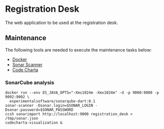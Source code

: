 # Registration Desk

The web application to be used at the registration desk.


## Maintenance

The following tools are needed to execute the maintenance tasks below:

- [Docker](https://github.com/ksch-workflows/developer-guide/wiki/Docker)
- [Sonar Scanner](https://github.com/ksch-workflows/developer-guide/wiki/Sonar-Scanner)
- [Code Charta](https://github.com/ksch-workflows/developer-guide/wiki/Code-Charta)

### SonarCube analysis

```
docker run --env ES_JAVA_OPTS="-Xms1024m -Xmx1024m" -d -p 9000:9000 -p 9092:9092 \
  experimentalsoftware/sonarqube-dart:0.1
sonar-scanner -Dsonar.login=$SONAR_LOGIN -Dsonar.password=$SONAR_PASSWORD
ccsh sonarimport http://localhost:9000 registration_desk > /tmp/sonar.json
codecharta-visualization &
```
